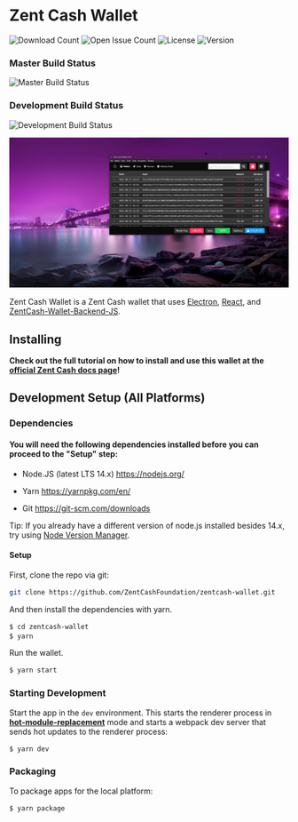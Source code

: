 # Zent Cash Wallet

![Download Count](https://img.shields.io/github/downloads/ZentCashFoundation/zentcash-wallet/total.svg)
![Open Issue Count](https://img.shields.io/github/issues/ZentCashFoundation/zentcash-wallet)
![License](https://img.shields.io/github/license/ZentCashFoundation/zentcash-wallet)
![Version](https://img.shields.io/github/v/release/ZentCashFoundation/zentcash-wallet)

### Master Build Status

![Master Build Status](https://github.com/ZentCashFoundation/zentcash-wallet/workflows/Build%20Zent%20Cash%20Wallet/badge.svg?branch=master)

### Development Build Status

![Development Build Status](https://github.com/ZentCashFoundation/zentcash-wallet/workflows/Build%20Zent%20Cash%20Wallet/badge.svg?branch=dev)

<img src="https://raw.githubusercontent.com/ZentCashFoundation/zentcash-wallet/dev/screenshots/screenshot.png">
<p>
  Zent Cash Wallet is a Zent Cash wallet that uses <a href="http://electron.atom.io/">Electron</a>, <a href="https://facebook.github.io/react/">React</a>, and <a href="https://github.com/ZentCashFoundation/zentcash-wallet-backend-js">ZentCash-Wallet-Backend-JS</a>.
</p>

## Installing

**Check out the full tutorial on how to install and use this wallet at the [official Zent Cash docs page](https://docs.zent.cash/guides/wallets/using-zentcash-wallet)!**

## Development Setup (All Platforms)

### Dependencies

#### You will need the following dependencies installed before you can proceed to the "Setup" step:

-   Node.JS (latest LTS 14.x) https://nodejs.org/

-   Yarn https://yarnpkg.com/en/

-   Git https://git-scm.com/downloads

Tip: If you already have a different version of node.js installed besides 14.x, try using [Node Version Manager](https://github.com/nvm-sh/nvm#install--update-script).

#### Setup

First, clone the repo via git:

```bash
git clone https://github.com/ZentCashFoundation/zentcash-wallet.git
```

And then install the dependencies with yarn.

```bash
$ cd zentcash-wallet
$ yarn
```

Run the wallet.

```bash
$ yarn start
```

### Starting Development

Start the app in the `dev` environment. This starts the renderer process in [**hot-module-replacement**](https://webpack.js.org/guides/) mode and starts a webpack dev server that sends hot updates to the renderer process:

```bash
$ yarn dev
```

### Packaging

To package apps for the local platform:

```bash
$ yarn package
```